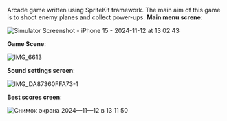 Arcade game written using SpriteKit framework. The main aim of this game is to shoot enemy planes and collect power-ups. 
**Main menu screne**:

![Simulator Screenshot - iPhone 15 - 2024-11-12 at 13 02 43](https://github.com/user-attachments/assets/4e43b6e1-2e1b-43f3-871f-57ea236e8e12)

**Game Scene**:

![IMG_6613](https://github.com/user-attachments/assets/c4a18af3-66f3-4259-bcab-ded092fbb7a7)

**Sound settings screen**:

![IMG_DA87360FFA73-1](https://github.com/user-attachments/assets/3d923517-079f-4d86-8e8d-559bcd5f5ae4)


**Best scores creen**:

![Снимок экрана 2024—11—12 в 13 11 50](https://github.com/user-attachments/assets/18ec74af-97cc-4418-84a6-5c9708e7399c)



